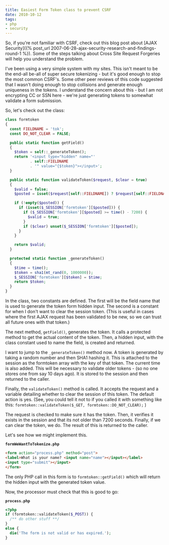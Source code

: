 ```yaml
---
title: Easiest Form Token class to prevent CSRF
date: 2010-10-12
tags:
- php
- security
---
```

So, if you're not familiar with CSRF, check out this blog post about [AJAX Security]({% post_url 2007-06-28-ajax-security-research-and-findings-round-1 %}).  Some of the steps talking about Cross Site Request Forgeries will help you understand the problem.

<!--more-->

I've been using a very simple system with my sites.  This isn't meant to be the end-all be-all of super secure tokenizing - but it's good enough to stop the most common CSRF's.  Some other peer reviews of this code suggested that I wasn't doing enough to stop collisions and generate enough uniqueness in the tokens.  I understand the concern about this - but I am not encrypting CC or SSN here - we're just generating tokens to somewhat validate a form submission.

So, let's check out the class:

```php
class formtoken
{
  const FIELDNAME = 'tok';
  const DO_NOT_CLEAR = FALSE;

  public static function getField()
  {
    $token = self::_generateToken();
    return '<input type="hidden" name="' 
           . self::FIELDNAME 
           . '" value="{$token}"></input>';
  }

  public static function validateToken($request, $clear = true)
  {
    $valid = false;
    $posted = isset($request[self::FIELDNAME]) ? $request[self::FIELDNAME] : '';

    if (!empty($posted)) {
      if (isset($_SESSION['formtoken'][$posted])) {
        if ($_SESSION['formtoken'][$posted] >= time() - 7200) {
          $valid = true;
        }
        if ($clear) unset($_SESSION['formtoken'][$posted]);
      }
    }

    return $valid;
  }

  protected static function _generateToken()
  {
    $time = time();
    $token = sha1(mt_rand(0, 1000000));
    $_SESSION['formtoken'][$token] = $time;
    return $token;
  }
}
```

In the class, two constants are defined.  The first will be the field name that is used to generate the token form hidden input.  The second is a constant for when I don't want to clear the session token.  (This is useful in cases where the first AJAX request has been validated to be new, so we can trust all future ones with that token.)

The next method, `getField()`, generates the token.  It calls a protected method to get the actual content of the token.  Then, a hidden input, with the class constant used to name the field, is created and returned.

I want to jump to the `_generateToken()` method now.  A token is generated by taking a random number and then SHA1 hashing it.  This is attached to the session as the formtoken array with the key of that token.  The current time is also added.  This will be necessary to validate older tokens - (so no one stores one from say 10 days ago).  It is stored to the session and then returned to the caller.

Finally, the `validateToken()` method is called.  It accepts the request and a variable detailing whether to clear the session of this token.  The default action is yes.  (See, you could tell it not to if you called it with something like this: `formtoken::validateToken($_GET, formtoken::DO_NOT_CLEAR);` )

The request is checked to make sure it has the token.  Then, it verifies it exists in the session and that its not older than 7200 seconds.  Finally, if we can clear the token, we do.  The result of this is returned to the caller.

Let's see how we might implement this.

**`formWeWantToTokenize.php`**
```html
<form action="process.php" method="post">
<label>What is your name? <input name="name"></input></label>
<input type="submit"></input>
</form>
```

The only PHP call in this form is to `formtoken::getField()` which will return the hidden input with the generated token value.

Now, the processor must check that this is good to go:

**`process.php`**
```php
<?php
if (formtoken::validateToken($_POST)) {
  /** do other stuff **/
}
else {
  die('The form is not valid or has expired.');
}
```
